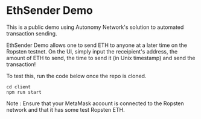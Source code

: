 # EthSender Demo

This is a public demo using Autonomy Network's solution to automated transaction sending. 

EthSender Demo allows one to send ETH to anyone at a later time on the Ropsten testnet. On the UI, simply input the receipient's address, the amount of ETH to send, the time to send it (in Unix timestamp) and send the transaction!

To test this, run the code below once the repo is cloned.

```
cd client 
npm run start
```
Note : Ensure that your MetaMask account is connected to the Ropsten network and that it has some test Ropsten ETH. 

